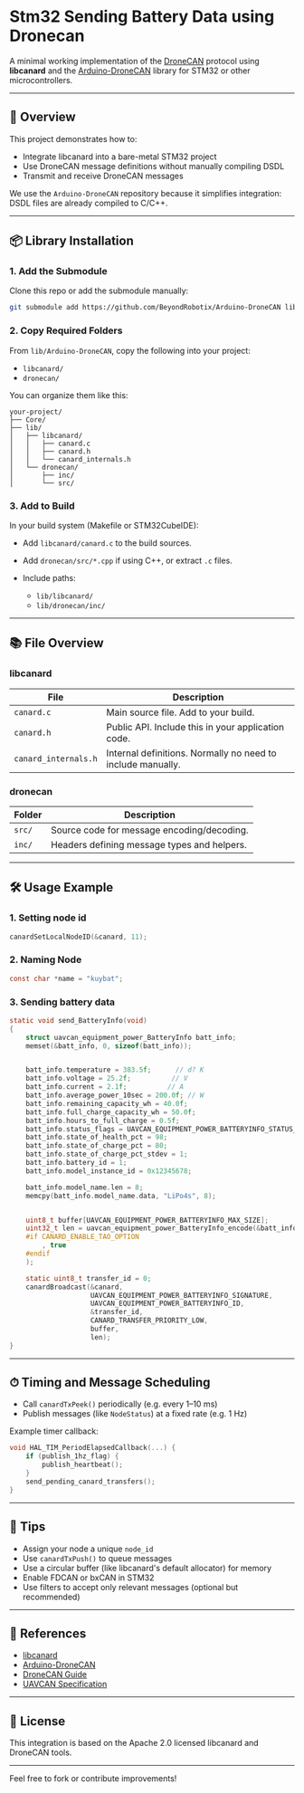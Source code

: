 # Stm32 Sending Battery Data using Dronecan

A minimal working implementation of the [DroneCAN](https://dronecan.github.io/) protocol using **libcanard** and the [Arduino-DroneCAN](https://github.com/BeyondRobotix/Arduino-DroneCAN) library for STM32 or other microcontrollers.

---

## 🚀 Overview

This project demonstrates how to:

* Integrate libcanard into a bare-metal STM32 project
* Use DroneCAN message definitions without manually compiling DSDL
* Transmit and receive DroneCAN messages

We use the `Arduino-DroneCAN` repository because it simplifies integration: DSDL files are already compiled to C/C++.

---

## 📦 Library Installation

### 1. Add the Submodule

Clone this repo or add the submodule manually:

```bash
git submodule add https://github.com/BeyondRobotix/Arduino-DroneCAN lib/Arduino-DroneCAN
```

### 2. Copy Required Folders

From `lib/Arduino-DroneCAN`, copy the following into your project:

* `libcanard/`
* `dronecan/`

You can organize them like this:

```
your-project/
├── Core/
├── lib/
│   ├── libcanard/
│   │   ├── canard.c
│   │   ├── canard.h
│   │   └── canard_internals.h
│   └── dronecan/
│       ├── inc/
│       └── src/
```

### 3. Add to Build

In your build system (Makefile or STM32CubeIDE):

* Add `libcanard/canard.c` to the build sources.
* Add `dronecan/src/*.cpp` if using C++, or extract `.c` files.
* Include paths:

  * `lib/libcanard/`
  * `lib/dronecan/inc/`

---

## 📚 File Overview

### libcanard

| File                 | Description                                                 |
| -------------------- | ----------------------------------------------------------- |
| `canard.c`           | Main source file. Add to your build.                        |
| `canard.h`           | Public API. Include this in your application code.          |
| `canard_internals.h` | Internal definitions. Normally no need to include manually. |

### dronecan

| Folder | Description                                 |
| ------ | ------------------------------------------- |
| `src/` | Source code for message encoding/decoding.  |
| `inc/` | Headers defining message types and helpers. |

---

## 🛠️ Usage Example

### 1. Setting node id

```c
canardSetLocalNodeID(&canard, 11);
```

### 2. Naming Node

```c
const char *name = "kuybat";
```


### 3. Sending battery data

```c
static void send_BatteryInfo(void)
{
    struct uavcan_equipment_power_BatteryInfo batt_info;
    memset(&batt_info, 0, sizeof(batt_info));


    batt_info.temperature = 383.5f;      // d? K
    batt_info.voltage = 25.2f;          // V
    batt_info.current = 2.1f;          // A
    batt_info.average_power_10sec = 200.0f; // W
    batt_info.remaining_capacity_wh = 40.0f;
    batt_info.full_charge_capacity_wh = 50.0f;
    batt_info.hours_to_full_charge = 0.5f;
    batt_info.status_flags = UAVCAN_EQUIPMENT_POWER_BATTERYINFO_STATUS_FLAG_IN_USE;
    batt_info.state_of_health_pct = 98;
    batt_info.state_of_charge_pct = 80;
    batt_info.state_of_charge_pct_stdev = 1;
    batt_info.battery_id = 1;
    batt_info.model_instance_id = 0x12345678;

    batt_info.model_name.len = 8;
    memcpy(batt_info.model_name.data, "LiPo4s", 8);


    uint8_t buffer[UAVCAN_EQUIPMENT_POWER_BATTERYINFO_MAX_SIZE];
    uint32_t len = uavcan_equipment_power_BatteryInfo_encode(&batt_info, buffer
    #if CANARD_ENABLE_TAO_OPTION
        , true
    #endif
    );

    static uint8_t transfer_id = 0;
    canardBroadcast(&canard,
                    UAVCAN_EQUIPMENT_POWER_BATTERYINFO_SIGNATURE,
                    UAVCAN_EQUIPMENT_POWER_BATTERYINFO_ID,
                    &transfer_id,
                    CANARD_TRANSFER_PRIORITY_LOW,
                    buffer,
                    len);
}
```

---

## ⏱ Timing and Message Scheduling

* Call `canardTxPeek()` periodically (e.g. every 1–10 ms)
* Publish messages (like `NodeStatus`) at a fixed rate (e.g. 1 Hz)

Example timer callback:

```c
void HAL_TIM_PeriodElapsedCallback(...) {
    if (publish_1hz_flag) {
        publish_heartbeat();
    }
    send_pending_canard_transfers();
}
```

---

## 🧠 Tips

* Assign your node a unique `node_id`
* Use `canardTxPush()` to queue messages
* Use a circular buffer (like libcanard's default allocator) for memory
* Enable FDCAN or bxCAN in STM32
* Use filters to accept only relevant messages (optional but recommended)

---

## 📄 References

* [libcanard](https://github.com/UAVCAN/libcanard)
* [Arduino-DroneCAN](https://github.com/BeyondRobotix/Arduino-DroneCAN)
* [DroneCAN Guide](https://dronecan.github.io/)
* [UAVCAN Specification](https://uavcan.org/specification/)

---

## 🧰 License

This integration is based on the Apache 2.0 licensed libcanard and DroneCAN tools.

---

Feel free to fork or contribute improvements!
